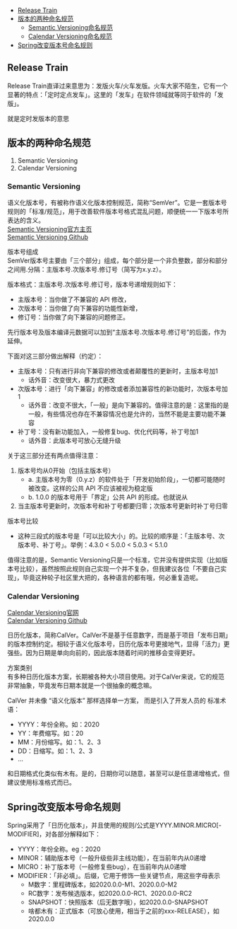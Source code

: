 - [Release Train](#Release-Train)
- [版本的两种命名规范](#版本的两种命名规范)
    - [Semantic Versioning命名规范](#Semantic-Versioning)
    - [Calendar Versioning命名规范](#Calendar-Versioning)
- [Spring改变版本号命名规则](#Spring改变版本号命名规则)



## Release Train

Release Train直译过来意思为：发版火车/火车发版。火车大家不陌生，它有一个显著的特点：「定时定点发车」。这里的「发车」在软件领域就等同于软件的「发版」。

就是定时发版本的意思


## 版本的两种命名规范
1. Semantic Versioning
2. Calendar Versioning



### Semantic Versioning

语义化版本号，有被称作语义化版本控制规范，简称“SemVer”。它是一套版本号规则的「标准/规范」，用于改善软件版本号格式混乱问题，顺便统一一下版本号所表达的含义。  
[Semantic Versioning官方主页](https://semver.org)  
[Semantic Versioning Github](https://github.com/semver/semver)  


版本号组成  
SemVer版本号主要由「三个部分」组成，每个部分是一个非负整数，部分和部分之间用.分隔：主版本号.次版本号.修订号（简写为x.y.z）。

版本格式：主版本号.次版本号.修订号，版本号递增规则如下：
- 主版本号：当你做了不兼容的 API 修改，
- 次版本号：当你做了向下兼容的功能性新增，
- 修订号：当你做了向下兼容的问题修正。

先行版本号及版本编译元数据可以加到“主版本号.次版本号.修订号”的后面，作为延伸。

下面对这三部分做出解释（约定）：
- 主版本号：只有进行非向下兼容的修改或者颠覆性的更新时，主版本号加1
    - 话外音：改变很大，暴力式更改
- 次版本号：进行「向下兼容」的修改或者添加兼容性的新功能时，次版本号加1
    - 话外音：改变不很大，「一般」是向下兼容的。值得注意的是：这里指的是一般，有些情况也存在不兼容情况也是允许的，当然不能是主要功能不兼容
- 补丁号：没有新功能加入，一般修复bug、优化代码等，补丁号加1
    - 话外音：此版本号可放心无缝升级

关于这三部分还有两点值得注意：
1. 版本号均从0开始（包括主版本号）
    - a. 主版本号为零（0.y.z）的软件处于「开发初始阶段」，一切都可能随时被改变。这样的公共 API 不应该被视为稳定版
    - b. 1.0.0 的版本号用于「界定」公共 API 的形成。也就说从
2. 当主版本号更新时，次版本号和补丁号都要归零；次版本号更新时补丁号归零

版本号比较
- 这种三段式的版本号是「可以比较大小」的。比较的顺序是：「主版本号、次版本号、补丁号」。举例：4.3.0 < 5.0.0 < 5.0.3 < 5.1.0

值得注意的是，Semantic Versioning只是一个标准，它并没有提供实现（比如版本号比较），虽然按照此规则自己实现一个并不复杂，但我建议各位「不要自己实现」，毕竟这种轮子社区里大把的，各种语言的都有哦，何必重复造呢。



### Calendar Versioning

[Calendar Versioning官网](https://calver.org/overview_zhcn.html)  
[Calendar Versioning Github](https://github.com/mahmoud/calver)  

日历化版本，简称CalVer。CalVer不是基于任意数字，而是基于项目「发布日期」的版本控制约定。相较于语义化版本号，日历化版本号更接地气，显得「活力」更强些。因为日期是单向向前的，因此版本随着时间的推移会变得更好。


方案类别  
有多种日历化版本方案，长期被各种大小项目使用。对于CalVer来说，它的规范非常抽象，毕竟发布日期本就是一个很抽象的概念嘛。

CalVer 并未像 “语义化版本” 那样选择单一方案， 而是引入了开发人员的 标准术语：
- YYYY：年份全称。如：2020
- YY：年费缩写。如：20
- MM：月份缩写。如：1、2、3
- DD：日缩写。如：1、2、3
- ...

和日期格式化类似有木有。是的，日期你可以随意，甚至可以是任意递增格式，但建议使用标准格式而已。





## Spring改变版本号命名规则

Spring采用了「日历化版本」，并且使用的规则/公式是YYYY.MINOR.MICRO[-MODIFIER]，对各部分解释如下：
- YYYY：年份全称。eg：2020
- MINOR：辅助版本号（一般升级些非主线功能），在当前年内从0递增
- MICRO：补丁版本号（一般修复些bug），在当前年内从0递增
- MODIFIER：「非必填」。后缀，它用于修饰一些关键节点，用这些字母表示
    - M数字：里程碑版本，如2020.0.0-M1、2020.0.0-M2
    - RC数字：发布候选版本，如2020.0.0-RC1、2020.0.0-RC2
    - SNAPSHOT：快照版本（后无数字哦），如2020.0.0-SNAPSHOT
    - 啥都木有：正式版本（可放心使用，相当于之前的xxx-RELEASE），如2020.0.0




